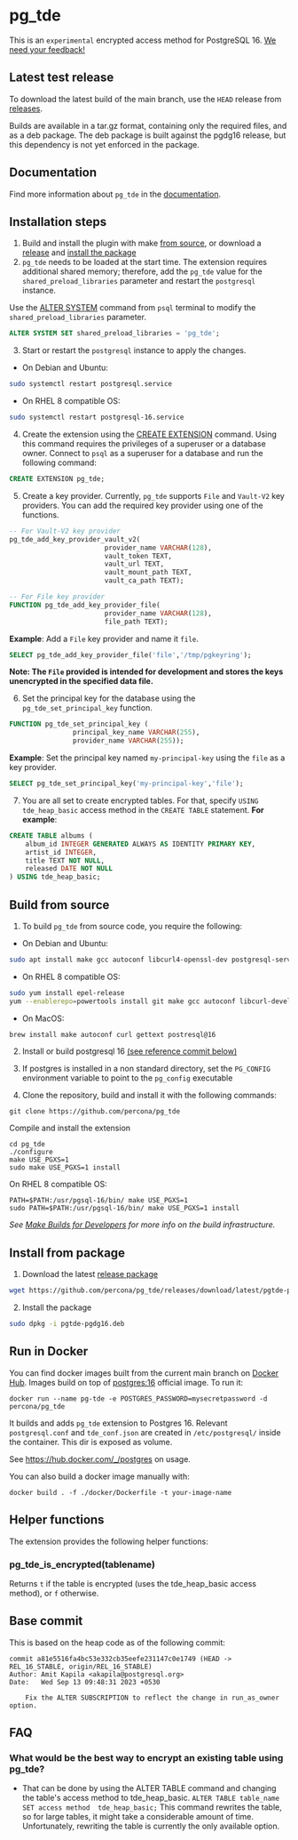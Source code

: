 # pg_tde

This is an `experimental` encrypted access method for PostgreSQL 16. [We need your feedback!](https://github.com/percona/pg_tde/discussions/151)

## Latest test release

To download the latest build of the main branch, use the `HEAD` release from [releases](https://github.com/percona/pg_tde/releases).

Builds are available in a tar.gz format, containing only the required files, and as a deb package.
The deb package is built against the pgdg16 release, but this dependency is not yet enforced in the package.

## Documentation

Find more information about `pg_tde` in the [documentation](https://percona.github.io/pg_tde/).

## Installation steps

1. Build and install the plugin with make [from source](#build-from-source), or download a [release](https://github.com/percona/pg_tde/releases) and [install the package](#install-from-package)
2. `pg_tde` needs to be loaded at the start time. The extension requires additional shared memory; therefore,  add the `pg_tde` value for the `shared_preload_libraries` parameter and restart the `postgresql` instance.

Use the [ALTER SYSTEM](https://www.postgresql.org/docs/current/sql-altersystem.html) command from `psql` terminal to modify the `shared_preload_libraries` parameter.

```sql
ALTER SYSTEM SET shared_preload_libraries = 'pg_tde';
```

3. Start or restart the `postgresql` instance to apply the changes.

* On Debian and Ubuntu:

```sh
sudo systemctl restart postgresql.service
```

* On RHEL 8 compatible OS:
```sh
sudo systemctl restart postgresql-16.service
```

4. Create the extension using the [CREATE EXTENSION](https://www.postgresql.org/docs/current/sql-createextension.html) command. Using this command requires the privileges of a superuser or a database owner. Connect to `psql` as a superuser for a database and run the following command:

```sql
CREATE EXTENSION pg_tde;
```

5. Create a key provider. Currently, `pg_tde` supports `File` and `Vault-V2` key providers. You can add the required key provider using one of the functions.
   
```sql
-- For Vault-V2 key provider
pg_tde_add_key_provider_vault_v2(
                        provider_name VARCHAR(128),
                        vault_token TEXT,
                        vault_url TEXT,
                        vault_mount_path TEXT,
                        vault_ca_path TEXT);

-- For File key provider
FUNCTION pg_tde_add_key_provider_file(
                        provider_name VARCHAR(128), 
                        file_path TEXT);

```
**Example**: Add a `File` key provider and name it `file`.
```sql
SELECT pg_tde_add_key_provider_file('file','/tmp/pgkeyring');
```
**Note: The `File` provided is intended for development and stores the keys unencrypted in the specified data file.**

6. Set the principal key for the database using the `pg_tde_set_principal_key` function.
```sql
FUNCTION pg_tde_set_principal_key (
                principal_key_name VARCHAR(255), 
                provider_name VARCHAR(255));
```
**Example**: Set the principal key named `my-principal-key` using the `file` as a key provider.
```sql
SELECT pg_tde_set_principal_key('my-principal-key','file');
```

7. You are all set to create encrypted tables. For that, specify `USING tde_heap_basic` access method in the `CREATE TABLE` statement.
**For example**:
```sql
CREATE TABLE albums (
    album_id INTEGER GENERATED ALWAYS AS IDENTITY PRIMARY KEY,
    artist_id INTEGER,
    title TEXT NOT NULL,
    released DATE NOT NULL
) USING tde_heap_basic;
```

## Build from source

1. To build `pg_tde` from source code, you require the following:

* On Debian and Ubuntu:
```sh
sudo apt install make gcc autoconf libcurl4-openssl-dev postgresql-server-dev-16
```

* On RHEL 8 compatible OS:
```sh
sudo yum install epel-release
yum --enablerepo=powertools install git make gcc autoconf libcurl-devel postgresql16-devel perl-IPC-Run redhat-rpm-config openssl-devel
```
  
* On MacOS:
```sh
brew install make autoconf curl gettext postresql@16
```

2. Install or build postgresql 16 [(see reference commit below)](#base-commit)
3. If postgres is installed in a non standard directory, set the `PG_CONFIG` environment variable to point to the `pg_config` executable

4. Clone the repository, build and install it with the following commands:  

```
git clone https://github.com/percona/pg_tde
```

Compile and install the extension

```
cd pg_tde
./configure
make USE_PGXS=1
sudo make USE_PGXS=1 install
```
On RHEL 8 compatible OS:
```
PATH=$PATH:/usr/pgsql-16/bin/ make USE_PGXS=1
sudo PATH=$PATH:/usr/pgsql-16/bin/ make USE_PGXS=1 install
```

_See [Make Builds for Developers](https://github.com/percona/pg_tde/wiki/Make-builds-for-developers) for more info on the build infrastructure._

## Install from package

1. Download the latest [release package](https://github.com/percona/pg_tde/releases)

``` sh
wget https://github.com/percona/pg_tde/releases/download/latest/pgtde-pgdg16.deb
```
2. Install the package

``` sh
sudo dpkg -i pgtde-pgdg16.deb
```

## Run in Docker

You can find docker images built from the current main branch on [Docker Hub](https://hub.docker.com/r/percona/pg_tde). Images build on top of [postgres:16](https://hub.docker.com/_/postgres) official image. To run it:
```
docker run --name pg-tde -e POSTGRES_PASSWORD=mysecretpassword -d percona/pg_tde
```
It builds and adds `pg_tde` extension to Postgres 16. Relevant `postgresql.conf` and `tde_conf.json` are created in `/etc/postgresql/` inside the container. This dir is exposed as volume.

See https://hub.docker.com/_/postgres on usage.

You can also build a docker image manually with:
```
docker build . -f ./docker/Dockerfile -t your-image-name
```

## Helper functions

The extension provides the following helper functions:

### pg_tde_is_encrypted(tablename)

Returns `t` if the table is encrypted (uses the tde_heap_basic access method), or `f` otherwise.

## Base commit

This is based on the heap code as of the following commit:

```
commit a81e5516fa4bc53e332cb35eefe231147c0e1749 (HEAD -> REL_16_STABLE, origin/REL_16_STABLE)
Author: Amit Kapila <akapila@postgresql.org>
Date:   Wed Sep 13 09:48:31 2023 +0530

    Fix the ALTER SUBSCRIPTION to reflect the change in run_as_owner option.
```

## FAQ

### What would be the best way to encrypt an existing table using pg_tde?

- That can be done by using the ALTER TABLE command and changing the table's access method to tde_heap_basic. `ALTER TABLE table_name SET access method  tde_heap_basic;` This command rewrites the table, so for large tables, it might take a considerable amount of time. Unfortunately, rewriting the table is currently the only available option.
